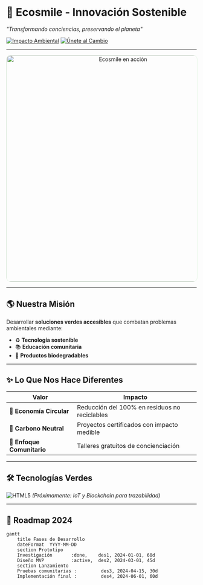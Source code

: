 # 🌿 Ecosmile - Innovación Sostenible

*"Transformando conciencias, preservando el planeta"*  

[![Impacto Ambiental](https://img.shields.io/badge/Impacto_Ambiental-ECO%2B%2B-brightgreen?style=for-the-badge)](https://github.com/tu_usuario/ecosmile)
[![Únete al Cambio](https://img.shields.io/badge/📲_Únete_al_Cambio-4CAF50?style=for-the-badge)](mailto:santiagodiazeo@gmail.com)

---

<div align="center">
  <img src="https://media.giphy.com/media/v1.Y2lkPTc5MGI3NjExeW1jY2RjZGJ4Z2R6dGJ6YzN6bmRjZ3B1ZGd5bmh1cjR0dWZ0M2VtYzF5dCZlcD12MV9pbnRlcm5hbF9naWZfYnlfaWQmY3Q9Zw/l0HU7ZeB1pInb8hfy/giphy.gif" alt="Ecosmile en acción" width="600" style="border-radius: 12px; border: 1px solid #e0f7e0;"/>
</div>

---

## 🌎 **Nuestra Misión**  
Desarrollar **soluciones verdes accesibles** que combatan problemas ambientales mediante:  
- ♻️ **Tecnología sostenible**  
- 📚 **Educación comunitaria**  
- 🌱 **Productos biodegradables**  

---

## ✨ **Lo Que Nos Hace Diferentes**  

| Valor | Impacto |  
|-------|---------|  
| 🔄 **Economía Circular** | Reducción del 100% en residuos no reciclables |  
| 🌳 **Carbono Neutral** | Proyectos certificados con impacto medible |  
| 👥 **Enfoque Comunitario** | Talleres gratuitos de concienciación |  

---

## 🛠 **Tecnologías Verdes**  

![HTML5](https://img.shields.io/badge/HTML5-E34F26?logo=html5&logoColor=white) *(Próximamente: IoT y Blockchain para trazabilidad)*  

---

## 🚀 **Roadmap 2024**  

```mermaid
gantt
    title Fases de Desarrollo
    dateFormat  YYYY-MM-DD
    section Prototipo
    Investigación       :done,    des1, 2024-01-01, 60d
    Diseño MVP          :active,  des2, 2024-03-01, 45d
    section Lanzamiento
    Pruebas comunitarias :         des3, 2024-04-15, 30d
    Implementación final :         des4, 2024-06-01, 60d